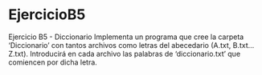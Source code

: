 # EjercicioB5

Ejercicio B5 - Diccionario
Implementa un programa que cree la carpeta ‘Diccionario’ con tantos archivos como letras del
abecedario (A.txt, B.txt… Z.txt). Introducirá en cada archivo las palabras de ‘diccionario.txt’ que
comiencen por dicha letra.
